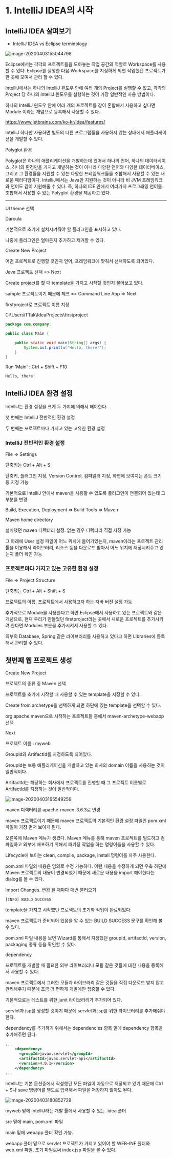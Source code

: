 # 1. IntelliJ IDEA의 시작

## IntelliJ IDEA 살펴보기

* IntelliJ IDEA vs Eclipse terminology

![image-20200403155044798](images/image-20200403155044798.png)

Eclipse에서는 각각의 프로젝트들을 모아놓는 작업 공간의 역할로 Workspace를 사용할 수 있다. Eclipse를 실행한 다음 Workspace를 지정하게 되면 작업했던 프로젝트가 한 곳에 모여서 관리 할 수 있다.

IntelliJ에서는 하나의 IntelliJ 윈도우 안에 여러 개의 Project를 실행할 수 없고, 각각의 Project 당 하나의 IntelliJ 윈도우를 실행하는 것이 가장 일반적인 사용 방법이다.

하나의 IntelliJ 윈도우 안에 여러 개의 프로젝트를 같이 혼합해서 사용하고 싶다면 Module 이라는 개념으로 등록해서 사용할 수 있다.



https://www.jetbrains.com/ko-kr/idea/features/

IntelliJ 하나만 사용하면 별도의 다른 프로그램들을 사용하지 않는 상태에서 애플리케이션을 개발할 수 있다.



Polyglot 환경

Polyglot은 하나의 애플리케이션을 개발하는데 있어서 하나의 언어, 하나의 데이터베이스, 하나의 환경만을 가지고 개발하는 것이 아니라 다양한 언어와 다양한 데이터베이스, 그리고 그 환경들을 지원할 수 있는 다양한 프레임워크들을 조합해서 사용할 수 있는 새로운 패러다임이다. IntelliJ에서는 Java만 지원하는 것이 아니라 비 JVM 프레임워크와 언어도 같이 지원해줄 수 있다. 즉, 하나의 IDE 안에서 여러가지 프로그래밍 언어를 조합해서 사용할 수 있는 Polyglot 환경을 제공하고 있다.



---

UI theme 선택

Darcula



기본적으로 초기에 설치시켜줘야 할 플러그인을 표시하고 있다.

나중에 플러그인은 얼마든지 추가하고 제거할 수 있다.



Create New Project

어떤 프로젝트로 진행할 것인지 언어, 프레임워크에 맞춰서 선택하도록 되어있다.

Java 프로젝트 선택 => Next



Create project를 할 때 template을 가지고 시작할 것인지 물어보고 있다.

sample 프로젝트이기 때문에 체크 => Command Line App => Next



firstproject로 프로젝트 이름 지정

C:\Users\TTak\IdeaProjects\firstproject



```java
package com.company;

public class Main {

    public static void main(String[] args) {
        System.out.println("Hello, there!");
    }
}
```

Run 'Main' : Ctrl + Shift + F10



````
Hello, there!
````



## IntelliJ IDEA 환경 설정

IntelliJ는 환경 설정을 크게 두 가지에 의해서 해야한다.

첫 번째는 IntelliJ 전반적인 환경 설정

두 번째는 프로젝트마다 가지고 있는 고유한 환경 설정



### IntelliJ 전반적인 환경 설정

File => Settings

단축키는 Ctrl + Alt + S



단축키, 플러그인 지정, Version Control, 컴파일러 지정, 화면에 보여지는 폰트 크기 등 지정 가능



기본적으로 IntelliJ 안에서 maven을 사용할 수 있도록 플러그인이 연결되어 있는데 그 부분을 변경

Build, Execution, Deployment => Build Tools => Maven

Maven home directory

설치했던 maven 디렉터리 설정. 없는 경우 디렉터리 직접 지정 가능

그 아래에 User 설정 파일이 어느 위치에 들어가있는지, maven이라는 프로젝트 관리 툴을 이용해서 라이브러리, 리소스 등을 다운로드 받아서 어느 위치에 저장시켜주고 있는지 폴더 확인 가능



### 프로젝트마다 가지고 있는 고유한 환경 설정

File => Project Structure

단축키는 Ctrl + Alt + Shift + S



프로젝트의 이름, 프로젝트에서 사용하고자 하는 자바 버전 설정 가능

추가적으로 Module을 사용한다고 하면 Eclipse에서 사용하고 있는 프로젝트와 같은 개념으로, 현재 우리가 만들었던 firstproject라는 곳에서 새로운 프로젝트를 추가시키려 한다면 Modules 부분을 추가시켜서 사용할 수 있다.

외부의 Database, Spring 같은 라이브러리를 사용하고 있다고 하면 Libraries에 등록해서 관리할 수 있다.



## 첫번째 웹 프로젝트 생성

Create New Project



프로젝트의 종류 중 Maven 선택

프로젝트를 초기에 시작할 때 사용할 수 있는 template을 지정할 수 있다.

Create from archetype을 선택하게 되면 하단에 있는 template을 선택할 수 있다.

org.apache.maven으로 시작하는 프로젝트들 중에서 maven-archetype-webapp 선택

Next



프로젝트 이름 : myweb

GroupId와 ArtifactId를 지정하도록 되어있다.

GroupId는 보통 애플리케이션을 개발하고 있는 회사의 domain 이름을 사용하는 것이 일반적이다.

ArtifactId는 해당하는 회사에서 프로젝트를 진행할 때 그 프로젝트 이름별로 ArtifactId를 지정하는 것이 일반적이다.

![image-20200403165549259](images/image-20200403165549259.png)



maven 디렉터리를 apache-maven-3.6.3로 변경



maven 프로젝트이기 때문에 maven 프로젝트의 기본적인 환경 설정 파일인 pom.xml 파일이 가장 먼저 보이게 된다.

오른쪽에 Maven 메뉴가 생겼다. Maven 메뉴를 통해 maven 프로젝트를 빌드하고 컴파일하고 외부에 배포하기 위해서 패키징 작업을 하는 명령어들을 사용할 수 있다.

Lifecycle에 보이는 clean, compile, package, install 명령어를 자주 사용한다.



pom.xml 파일의 내용은 임의로 수정 가능하다. 이런 내용을 수정하게 되면 우측 하단에 Maven 프로젝트의 내용이 변경되었기 때문에 새로운 내용을 import 해야한다는 dialog를 볼 수 있다.

Import Changes. 변경 될 때마다 매번 불러오기



```
[INFO] BUILD SUCCESS
```

template을 가지고 시작했던 프로젝트의 초기화 작업이 완료되었다.

maven 프로젝트가 준비되어 있음을 알 수 있는 BUILD SUCCESS 문구를 확인해 볼 수 있다.



pom.xml 파일 내용을 보면 Wizard를 통해서 지정했던 groupId, artifactId, version, packaging 종류 등을 확인할 수 있다.



dependency

프로젝트를 개발할 때 필요한 외부 라이브러리나 모듈 같은 것들에 대한 내용을 등록해서 사용할 수 있다.

maven 프로젝트에서 그러한 모듈과 라이브러리 같은 것들을 직접 다운로드 받지 않고 관리해주기 때문에 조금 더 편하게 개발에만 집중할 수 있다.

기본적으로는 테스트를 위한 junit 라이브러리가 추가되어 있다.

servlet과 jsp를 생성할 것이기 때문에 servlet과 jsp를 위한 라이브러리를 추가해줘야 한다.

dependency를 추가하기 위해서는 dependencies 항목 밑에 dependency 항목을 추가해주면 된다.

```xml
...
    <dependency>
      <groupId>javax.servlet</groupId>
      <artifactId>javax.servlet-api</artifactId>
      <version>4.0.1</version>
    </dependency>
...
```



IntelliJ는 기본 옵션중에서 작성했던 모든 파일이 자동으로 저장되고 있기 때문에 Ctrl + S나 save 명령어를 별도로 입력해서 파일을 저장하지 않아도 된다.



![image-20200403180852729](images/image-20200403180852729.png)

myweb 밑에 IntelliJ라는 개발 툴에서 사용할 수 있는 .idea 폴더

src 밑에 main, pom.xml 파일

main 밑에 webapp 폴더 확인 가능.

webapp 폴더 밑으로 servlet 프로젝트가 가지고 있어야 할 WEB-INF 폴더와 web.xml 파일, 초기 파일로써 index.jsp 파일을 볼 수 있다.

